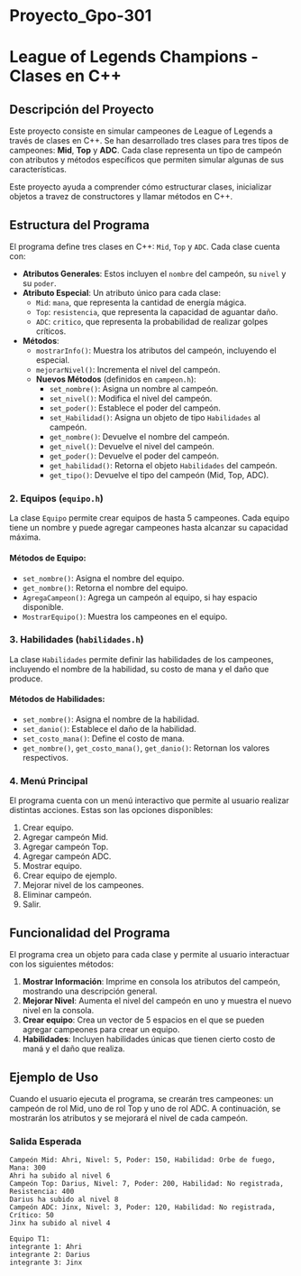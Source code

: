 # Proyecto_Gpo-301

# League of Legends Champions - Clases en C++

## Descripción del Proyecto
Este proyecto consiste en simular campeones de League of Legends a través de clases en C++. Se han desarrollado tres clases para tres tipos de campeones: **Mid**, **Top** y **ADC**. Cada clase representa un tipo de campeón con atributos y métodos específicos que permiten simular algunas de sus características.

Este proyecto ayuda a comprender cómo estructurar clases, inicializar objetos a travez de constructores y llamar métodos en C++.

## Estructura del Programa
El programa define tres clases en C++: `Mid`, `Top` y `ADC`. Cada clase cuenta con:
- **Atributos Generales**: Estos incluyen el `nombre` del campeón, su `nivel` y su `poder`.
- **Atributo Especial**: Un atributo único para cada clase:
  - `Mid`: `mana`, que representa la cantidad de energía mágica.
  - `Top`: `resistencia`, que representa la capacidad de aguantar daño.
  - `ADC`: `critico`, que representa la probabilidad de realizar golpes críticos.
- **Métodos**:
  - `mostrarInfo()`: Muestra los atributos del campeón, incluyendo el especial.
  - `mejorarNivel()`: Incrementa el nivel del campeón.
  - **Nuevos Métodos** (definidos en `campeon.h`):
    - `set_nombre()`: Asigna un nombre al campeón.
    - `set_nivel()`: Modifica el nivel del campeón.
    - `set_poder()`: Establece el poder del campeón.
    - `set_Habilidad()`: Asigna un objeto de tipo `Habilidades` al campeón.
    - `get_nombre()`: Devuelve el nombre del campeón.
    - `get_nivel()`: Devuelve el nivel del campeón.
    - `get_poder()`: Devuelve el poder del campeón.
    - `get_habilidad()`: Retorna el objeto `Habilidades` del campeón.
    - `get_tipo()`: Devuelve el tipo del campeón (Mid, Top, ADC).

### 2. **Equipos** (`equipo.h`)
La clase `Equipo` permite crear equipos de hasta 5 campeones. Cada equipo tiene un nombre y puede agregar campeones hasta alcanzar su capacidad máxima.
  
#### Métodos de Equipo:
- `set_nombre()`: Asigna el nombre del equipo.
- `get_nombre()`: Retorna el nombre del equipo.
- `AgregaCampeon()`: Agrega un campeón al equipo, si hay espacio disponible.
- `MostrarEquipo()`: Muestra los campeones en el equipo.

### 3. **Habilidades** (`habilidades.h`)
La clase `Habilidades` permite definir las habilidades de los campeones, incluyendo el nombre de la habilidad, su costo de mana y el daño que produce.

#### Métodos de Habilidades:
- `set_nombre()`: Asigna el nombre de la habilidad.
- `set_danio()`: Establece el daño de la habilidad.
- `set_costo_mana()`: Define el costo de mana.
- `get_nombre()`, `get_costo_mana()`, `get_danio()`: Retornan los valores respectivos.

### 4. **Menú Principal**
El programa cuenta con un menú interactivo que permite al usuario realizar distintas acciones. Estas son las opciones disponibles:
1. Crear equipo.
2. Agregar campeón Mid.
3. Agregar campeón Top.
4. Agregar campeón ADC.
5. Mostrar equipo.
6. Crear equipo de ejemplo.
7. Mejorar nivel de los campeones.
8. Eliminar campeón.
9. Salir.


## Funcionalidad del Programa
El programa crea un objeto para cada clase y permite al usuario interactuar con los siguientes métodos:
1. **Mostrar Información**: Imprime en consola los atributos del campeón, mostrando una descripción general.
2. **Mejorar Nivel**: Aumenta el nivel del campeón en uno y muestra el nuevo nivel en la consola.
3. **Crear equipo**: Crea un vector de 5 espacios en el que se pueden agregar campeones para crear un equipo.
4. **Habilidades**: Incluyen habilidades únicas que tienen cierto costo de maná y el daño que realiza.

## Ejemplo de Uso
Cuando el usuario ejecuta el programa, se crearán tres campeones: un campeón de rol Mid, uno de rol Top y uno de rol ADC. A continuación, se mostrarán los atributos y se mejorará el nivel de cada campeón.

### Salida Esperada
```plaintext
Campeón Mid: Ahri, Nivel: 5, Poder: 150, Habilidad: Orbe de fuego, Mana: 300
Ahri ha subido al nivel 6
Campeón Top: Darius, Nivel: 7, Poder: 200, Habilidad: No registrada, Resistencia: 400
Darius ha subido al nivel 8
Campeón ADC: Jinx, Nivel: 3, Poder: 120, Habilidad: No registrada, Crítico: 50
Jinx ha subido al nivel 4

Equipo T1:
integrante 1: Ahri
integrante 2: Darius
integrante 3: Jinx
